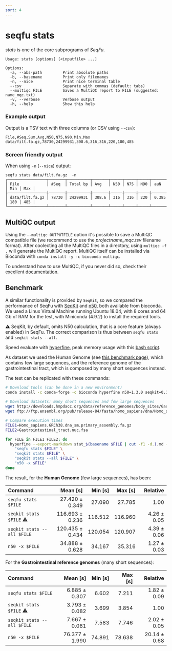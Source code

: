 ```yaml
---
sort: 4
---
```

# seqfu stats

*stats*  is one of the core subprograms of *SeqFu*.

```text
Usage: stats [options] [<inputfile> ...]

Options:
  -a, --abs-path         Print absolute paths
  -b, --basename         Print only filenames
  -n, --nice             Print nice terminal table
  --csv                  Separate with commas (default: tabs)
  --multiqc FILE         Saves a MultiQC report to FILE (suggested: name_mqc.txt)
  -v, --verbose          Verbose output
  -h, --help             Show this help
```

 
### Example output

Output is a TSV text with three columns (or CSV using  `--csv`):
```text
File,#Seq,Sum,Avg,N50,N75,N90,Min,Max
data/filt.fa.gz,78730,24299931,308.6,316,316,220,180,485
```

### Screen friendly output

When using `-n` (`--nice`) output:

```text 
seqfu stats data/filt.fa.gz  -n
┌─────────────────┬───────┬──────────┬───────┬─────┬─────┬─────┬───────┬─────┬─────┐
│ File            │ #Seq  │ Total bp │ Avg   │ N50 │ N75 │ N90 │ auN   │ Min │ Max │
├─────────────────┼───────┼──────────┼───────┼─────┼─────┼─────┼───────┼─────┼─────┤
│ data/filt.fa.gz │ 78730 │ 24299931 │ 308.6 │ 316 │ 316 │ 220 │ 0.385 │ 180 │ 485 │
└─────────────────┴───────┴──────────┴───────┴─────┴─────┴─────┴───────┴─────┴─────┘
```
 

## MultiQC output

Using the  `--multiqc OUTPUTFILE` option it's possible to save a MultiQC compatible file (we recommend to use the *projectname_mqc.tsv* filename format).
After coolecting all the MultiQC files in a directory, using `multiqc -f .` will generate the MultiQC report. 
MultiQC itself can be installed via Bioconda with `conda install -y -c bioconda multiqc`.

To understand how to use MultiQC, if you never did so, check their excellent [documentation](https://multiqc.info).

## Benchmark

A similar functionality is provided by `SeqKit`, so we compared the performance of 
SeqFu with 
[SeqKit](https://bioinf.shenwei.me/seqkit/) and 
[n50](https://metacpan.org/pod/release/PROCH/Proch-N50-1.3.0/bin/n50), 
both available from bioconda. 
We used a Linux Virtual Machine running Ubuntu 18.04, with 8 cores and 64 Gb of RAM for the test,
with Miniconda (4.9.2) to install the required tools.

:warning: SeqKit, by default, omits N50 calculation, that is a core feature (always enabled) in SeqFu.
The correct comparison is thus between `seqfu stats` and `seqkit stats --all`.

Speed evaluate with 
[hyperfine](https://github.com/sharkdp/hyperfine), 
peak memory usage with this 
[bash script](https://gist.github.com/MattForshaw/86b82b6c09bdbfce5ff5ee570e8a8bef).

As dataset we used the Human Genome (see [this benchmark page](https://bioinf.shenwei.me/seqkit/benchmark/)),
which contains few large sequences, and the reference genome of the gastrointestinal tract, which is composed by many
short sequences instead.

The test can be replicated with these commands:
```bash
# Download tools (can be done in a new environment)
conda install -c conda-forge -c bioconda hyperfine n50=1.3.0 seqkit=0.16.0 seqfu=0.9.6
 
# Download datasets: many short sequences and few large sequences 
wget http://downloads.hmpdacc.org/data/reference_genomes/body_sites/Gastrointestinal_tract.nuc.fsa
wget ftp://ftp.ensembl.org/pub/release-84/fasta/homo_sapiens/dna/Homo_sapiens.GRCh38.dna_sm.primary_assembly.fa.gz

# Compare execution times
FILE1=Homo_sapiens.GRCh38.dna_sm.primary_assembly.fa.gz
FILE2=Gastrointestinal_tract.nuc.fsa

for FILE in FILE1 FILE2; do
  hyperfine --export-markdown stat_$(basename $FILE | cut -f1 -d.).md --warmup 1 --min-runs 3 \
    "seqfu stats $FILE" \
    "seqkit stats $FILE" \
    "seqkit stats --all $FILE" \
    "n50 -x $FILE" 
done
```

The result, for the **Human Genome** (few large sequences), has been:

| Command | Mean [s] | Min [s] | Max [s] | Relative |
|:---|---:|---:|---:|---:|
| `seqfu stats $FILE` | 27.420 ± 0.349 | 27.090 | 27.785 | 1.00 |
| `seqkit stats $FILE`  :warning:  | 116.693 ± 0.236 | 116.512 | 116.960 | 4.26 ± 0.05 |
| `seqkit stats --all $FILE` | 120.435 ± 0.434 | 120.054 | 120.907 | 4.39 ± 0.06 |
| `n50 -x $FILE` | 34.888 ± 0.628 | 34.167 | 35.316 | 1.27 ± 0.03 |

For the **Gastrointestinal reference genomes** (many short sequences):

| Command | Mean [s] | Min [s] | Max [s] | Relative |
|:---|---:|---:|---:|---:|
| `seqfu stats $FILE` | 6.885 ± 0.307 | 6.602 | 7.211 | 1.82 ± 0.09 |
| `seqkit stats $FILE` :warning: | 3.793 ± 0.082 | 3.699 | 3.854 | 1.00 |
| `seqkit stats --all $FILE` | 7.667 ± 0.081 | 7.583 | 7.746 | 2.02 ± 0.05 |
| `n50 -x $FILE` | 76.377 ± 1.990 | 74.891 | 78.638 | 20.14 ± 0.68 |


